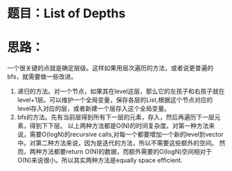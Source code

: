 # 题目：List of Depths

# 思路：
一个很关键的点就是确定层级。这样如果用层次遍历的方法，或者说更普遍的bfs，就需要做一些改进。
1. 递归的方法。对一个节点，如果其在level这层，那么它的左孩子和右孩子就在level+1层。可以维护一个全局变量，保存各层的List,根据这个节点对应的level存入对应的层，或者新建一个层存入这个全局变量。
2. bfs的方法。先有当前层得到所有下一层的元素，存入，然后再遍历下一层元素，得到下下层。
以上两种方法都是O(N)的时间复杂度。对第一种方法来说，需要O(logN)的recursive calls,对每一个都要增加一个新的level到vector中。对第二种方法来说，因为是迭代的方法，所以不需要这些额外的空间。
然而，两种方法都要return O(N)的数据，而额外需要的O(logN)空间相对于O(N)来说很小。所以其实两种方法是equally space efficient.

